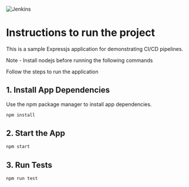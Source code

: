 ![Jenkins](https://img.shields.io/jenkins/build?jobUrl=http%3A%2F%2Fshield%3A11dd33b151dbfe1d6425ff7818e3a37dd2%40ec2-3-109-48-67.ap-south-1.compute.amazonaws.com%3A8080%2Fjob%2FiConnect-Build-Demo%2F&style=plastic)

# Instructions to run the project

This is a sample Expressjs application for demonstrating CI/CD pipelines.

Note - Install nodejs before running the following commands

Follow the steps to run the application

## 1. Install App Dependencies

Use the npm package manager to install app dependencies.

```bash
npm install
```

## 2. Start the App

```bash
npm start
```

## 3. Run Tests

```bash
npm run test
```
